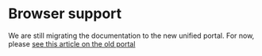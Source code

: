 ﻿# Browser support

We are still migrating the documentation to the new unified portal. For now, please
[see this article on the old portal](https://webpki.lacunasoftware.com/#/Documentation#browser-support)
